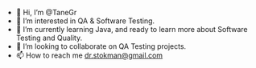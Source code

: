 - 👋 Hi, I’m @TaneGr
- 👀 I’m interested in QA & Software Testing.
- 🌱 I’m currently learning Java, and ready to learn more about Software Testing and Quality.
- 💞️ I’m looking to collaborate on QA Testing projects.
- 📫 How to reach me dr.stokman@gmail.com

<!---
TaneGr/TaneGr is a ✨ special ✨ repository because its `README.md` (this file) appears on your GitHub profile.
You can click the Preview link to take a look at your changes.
--->
